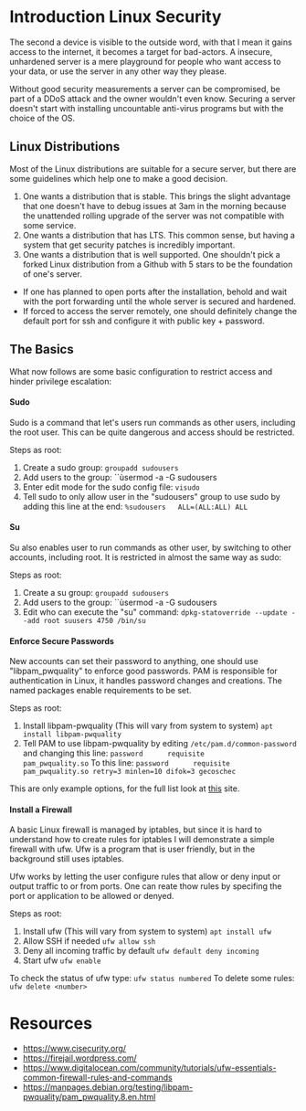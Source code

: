 # Introduction Linux Security

The second a device is visible to the outside word, with that I mean it gains access to the internet, it becomes a target for bad-actors. A insecure, unhardened server is a mere playground for people who want access to your data, or use the server in any other way they please.

Without good security measurements a server can be compromised, be part of a DDoS attack and the owner wouldn't even know. Securing a server doesn't start with installing uncountable anti-virus programs but with the choice of the OS.

## Linux Distributions

Most of the Linux distributions are suitable for a secure server, but there are some guidelines which help one to make a good decision.

1. One wants a distribution that is stable. This brings the slight advantage that one doesn't have to debug issues at 3am in the morning because the unattended rolling upgrade of the server was not compatible with some service.
2. One wants a distribution that has LTS. This common sense, but having a system that get security patches is incredibly important.
3. One wants a distribution that is well supported. One shouldn't pick a forked Linux distribution from a Github with 5 stars to be the foundation of one's server.

- If one has planned to open ports after the installation, behold and wait with the port forwarding until the whole server is secured and hardened.
- If forced to access the server remotely, one should definitely change the default port for ssh and configure it with public key + password.

## The Basics

What now follows are some basic configuration to restrict access and hinder privilege escalation:

#### Sudo

Sudo is a command that let's users run commands as other users, including the root user. This can be quite dangerous and access should be restricted.

Steps as root:
1. Create a sudo group:
	```groupadd sudousers```
2. Add users to the group:
	``ùsermod -a -G sudousers <username>
3. Enter edit mode for the sudo config file:
	```visudo```
4. Tell sudo to only allow user in the "sudousers" group to use sudo by adding this line at the end:
	```%sudousers   ALL=(ALL:ALL) ALL```

#### Su

Su also enables user to run commands as other user, by switching to other accounts, including root. It is restricted in almost the same way as sudo:

Steps as root:
1. Create a su group:
	```groupadd sudousers```
2. Add users to the group:
	``ùsermod -a -G sudousers <username>
3. Edit who can execute the "su" command:
	```dpkg-statoverride --update --add root suusers 4750 /bin/su```

#### Enforce Secure Passwords

New accounts can set their password to anything, one should use "libpam_pwquality" to enforce good passwords. PAM is responsible for authentication in Linux, it handles password changes and creations. The named packages enable requirements to be set.

Steps as root:
1. Install libpam-pwquality (This will vary from system to system)
	```apt install libpam-pwquality```
2. Tell PAM to use libpam-pwquality by editing ```/etc/pam.d/common-password``` and changing this line:
	```password      requisite        pam_pwquality.so```
	 To this line:
	```password      requisite        pam_pwquality.so retry=3 minlen=10 difok=3 gecoschec```

This are only example options, for the full list look at [this](https://manpages.debian.org/testing/libpam-pwquality/pam_pwquality.8.en.html) site.

#### Install a Firewall

A basic Linux firewall is managed by iptables, but since it is hard to understand how to create rules for iptables I will demonstrate a simple firewall with ufw. Ufw is a program that is user friendly, but in the background still uses iptables.

Ufw works by letting the user configure rules that allow or deny input or output traffic to or from ports. One can reate thow rules by specifing the port or application to be allowed or denyed.

Steps as root:
1. Install ufw (This will vary from system to system)
	```apt install ufw```
2. Allow SSH if needed
	```ufw allow ssh```
4. Deny all incoming traffic by default 
	```ufw default deny incoming```
4. Start ufw
	```ufw enable```

To check the status of ufw type: ```ufw status numbered```
To delete some rules: ```ufw delete <number>```


# Resources

- https://www.cisecurity.org/
- https://firejail.wordpress.com/
- https://www.digitalocean.com/community/tutorials/ufw-essentials-common-firewall-rules-and-commands
- https://manpages.debian.org/testing/libpam-pwquality/pam_pwquality.8.en.html